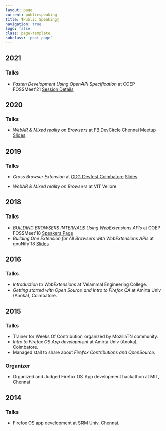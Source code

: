 ```yaml
---
layout: page
current: publicspeaking
title: 🎙️Public Speaking🎤
navigation: true
logo: false
class: page-template
subclass: 'post page'
---
```


## 2021

### Talks

- *Fasten Development Using OpenAPI Specification* at COEP FOSSMeet'21 [Session Details](https://foss.coep.org.in/fossmeet/Fossmeet21/?page_id=2611#dev)

## 2020

### Talks

- *WebAR & Mixed reality on Browsers*  at FB DevCircle Chennai Meetup [Slides](https://drive.google.com/file/d/1WX8KIN96TAb54aQfM5wB1rjFMebrEHBe/view?usp=sharing)


## 2019

### Talks

- *Cross Browser Extension* at [GDG Devfest Coimbatore](https://devfest19.gdgcbe.com/speakers) [Slides](https://drive.google.com/file/d/15QFctvCHjWxkCAIn8epm54bHk3NPLYv1/view)

- *WebAR & Mixed reality on Browsers*  at VIT Vellore

## 2018

### Talks

- *BUILDING BROWSERS INTERNALS Using WebExtensions APIs* at COEP FOSSMeet'18  [Speakers Page](http://foss.coep.org.in/fossmeet/fossmeet18/#gtco-speakers)
- *Building One Extension for All Browsers with WebExtensions APIs* at gnuNify'18 [Slides](https://drive.google.com/drive/u/0/folders/0BynHVcltkfkwUVlTdHp1SkFmb0k)

## 2016 

### Talks

- *Introduction to WebExtensions* at  Velammal Engineering College.
- *Getting started with Open Source and Intro to Firefox QA* at Amirta Univ (Anoka), Coimbatore.

## 2015

### Talks

- Trainer for  Weeks Of Contribution organized by MozillaTN community.
- *Intro to Firefox OS App development* at Amirta Univ (Anoka), Coimbatore.
- Managed stall to share about *Firefox Contributions and OpenSource*.

### Organizer

- Organized and Judged Firefox OS App development hackathon at MIT, Chennai

## 2014

### Talks
- Firefox OS app development at  SRM Univ, Chennai. 
